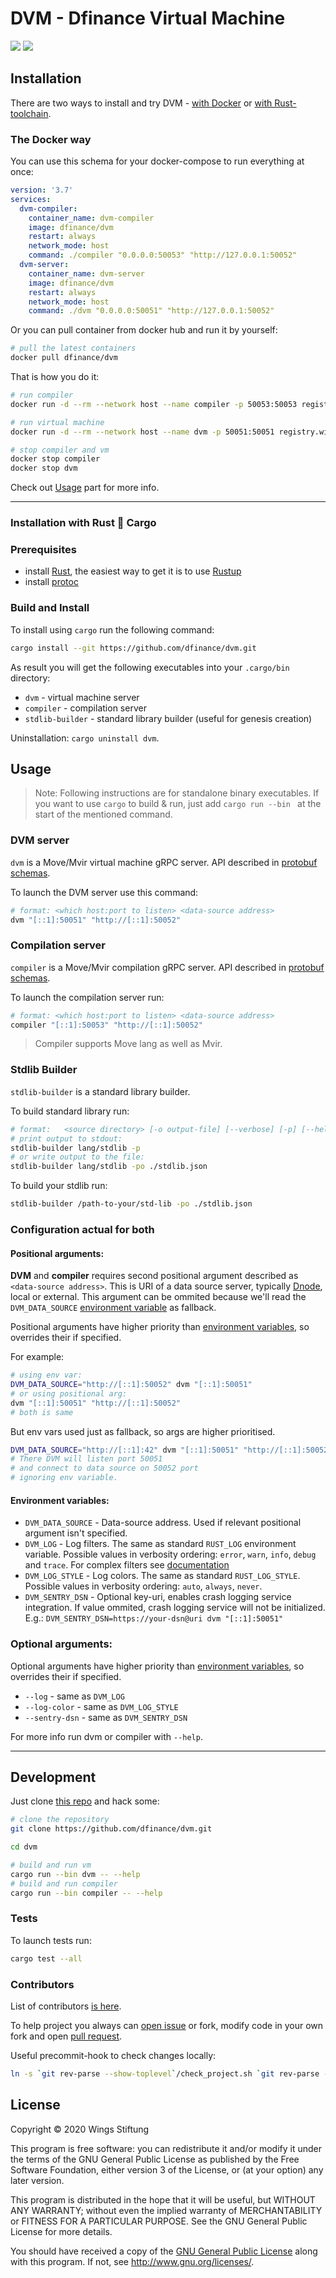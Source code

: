 # DVM - Dfinance Virtual Machine

<!-- ![](https://github.com/dfinance/dvm/workflows/Tests/badge.svg) -->

![](https://github.com/dfinance/dvm/workflows/Tests/badge.svg)
![](https://github.com/dfinance/dvm/workflows/Audit/badge.svg)


<!-- TODO: short description -->


<!-- ## Overview -->
<!-- TODO: describe project structure, architecture principles, etc.. -->


## Installation

There are two ways to install and try DVM - [with Docker](#the-docker-way) or [with Rust-toolchain](#installation-with-rust--cargo).


### The Docker way

You can use this schema for your docker-compose to run everything at once:

```yaml
version: '3.7'
services:
  dvm-compiler:
    container_name: dvm-compiler
    image: dfinance/dvm
    restart: always
    network_mode: host
    command: ./compiler "0.0.0.0:50053" "http://127.0.0.1:50052"
  dvm-server:
    container_name: dvm-server
    image: dfinance/dvm
    restart: always
    network_mode: host
    command: ./dvm "0.0.0.0:50051" "http://127.0.0.1:50052"
```

Or you can pull container from docker hub and run it by yourself:

```bash
# pull the latest containers
docker pull dfinance/dvm
```

That is how you do it:

```bash
# run compiler
docker run -d --rm --network host --name compiler -p 50053:50053 registry.wings.toys/dfinance/dvm:master ./compiler "0.0.0.0:50053" "http://127.0.0.1:50052"

# run virtual machine
docker run -d --rm --network host --name dvm -p 50051:50051 registry.wings.toys/dfinance/dvm:master ./dvm "0.0.0.0:50051" "http://127.0.0.1:50052"
```

```bash
# stop compiler and vm
docker stop compiler
docker stop dvm
```

Check out [Usage](#Usage) part for more info.

- - - - - - - - - -


### Installation with Rust 🦀 Cargo

<!-- TODO: type here something -->


### Prerequisites

- install [Rust][], the easiest way to get it is to use [Rustup][]
- install [protoc][]

[Rust]: https://www.rust-lang.org
[Rustup]: https://rustup.rs
[protoc]: https://github.com/protocolbuffers/protobuf/releases


### Build and Install

To install using `cargo` run the following command:

```bash
cargo install --git https://github.com/dfinance/dvm.git
```

As result you will get the following executables into your `.cargo/bin` directory:

- `dvm` - virtual machine server
- `compiler` - compilation server
- `stdlib-builder` - standard library builder (useful for genesis creation)

Uninstallation: `cargo uninstall dvm`.


## Usage

> Note: Following instructions are for standalone binary executables. If you want to use `cargo` to build & run, just add `cargo run --bin ` at the start of the mentioned command.


### DVM server

`dvm` is a Move/Mvir virtual machine gRPC server.
API described in [protobuf schemas][].

To launch the DVM server use this command:

```bash
# format: <which host:port to listen> <data-source address>
dvm "[::1]:50051" "http://[::1]:50052"
```


### Compilation server

`compiler` is a Move/Mvir compilation gRPC server.
API described in [protobuf schemas][].

To launch the compilation server run:

```bash
# format: <which host:port to listen> <data-source address>
compiler "[::1]:50053" "http://[::1]:50052"
```

> Compiler supports Move lang as well as Mvir.

[protobuf schemas]: https://github.com/dfinance/dvm-proto/tree/master/protos


### Stdlib Builder

`stdlib-builder` is a standard library builder.

To build standard library run:

```bash
# format:   <source directory> [-o output-file] [--verbose] [-p] [--help]`
# print output to stdout:
stdlib-builder lang/stdlib -p
# or write output to the file:
stdlib-builder lang/stdlib -po ./stdlib.json
```

To build your stdlib run:

```bash
stdlib-builder /path-to-your/std-lib -po ./stdlib.json
```


### Configuration actual for both

#### Positional arguments:

__DVM__ and __compiler__ requires second positional argument described as `<data-source address>`.
This is URI of a data source server, typically [Dnode][], local or external.
This argument can be ommited because we'll read the `DVM_DATA_SOURCE` [environment variable][environment variables] as fallback.

Positional arguments have higher priority than [environment variables][], so overrides their if specified.

For example:

```bash
# using env var:
DVM_DATA_SOURCE="http://[::1]:50052" dvm "[::1]:50051"
# or using positional arg:
dvm "[::1]:50051" "http://[::1]:50052"
# both is same
```

But env vars used just as fallback, so args are higher prioritised.
```bash
DVM_DATA_SOURCE="http://[::1]:42" dvm "[::1]:50051" "http://[::1]:50052"
# There DVM will listen port 50051
# and connect to data source on 50052 port
# ignoring env variable.
```

[Dnode]: https://github.com/dfinance/dnode


#### Environment variables:

- `DVM_DATA_SOURCE` - Data-source address.
  Used if relevant positional argument isn't specified.
- `DVM_LOG` - Log filters. The same as standard `RUST_LOG` environment variable.
  Possible values in verbosity ordering: `error`, `warn`, `info`, `debug` and `trace`.
  For complex filters see [documentation](https://docs.rs/env_logger/#filtering-results)
- `DVM_LOG_STYLE` - Log colors. The same as standard `RUST_LOG_STYLE`.
  Possible values in verbosity ordering: `auto`, `always`, `never`.
- `DVM_SENTRY_DSN` - Optional key-uri, enables crash logging service integration.
  If value ommited, crash logging service will not be initialized.
  E.g.: `DVM_SENTRY_DSN=https://your-dsn@uri dvm "[::1]:50051"`


### Optional arguments:

Optional arguments have higher priority than [environment variables][], so overrides their if specified.

- `--log` - same as `DVM_LOG`
- `--log-color` - same as `DVM_LOG_STYLE`
- `--sentry-dsn` - same as `DVM_SENTRY_DSN`

[environment variables]: #environment-variables

For more info run dvm or compiler with `--help`.


- - - - - - - - - -


## Development

Just clone [this repo][] and hack some:

```bash
# clone the repository
git clone https://github.com/dfinance/dvm.git

cd dvm

# build and run vm
cargo run --bin dvm -- --help
# build and run compiler
cargo run --bin compiler -- --help
```


<!-- TODO: guide for contributors should be here -->

[this repo]: https://github.com/dfinance/dvm


### Tests

To launch tests run:

```bash
cargo test --all
```


### Contributors

List of contributors [is here](https://github.com/dfinance/dvm/graphs/contributors).

To help project you always can [open issue](https://github.com/dfinance/dvm/issues/new) or fork, modify code in your own fork and open [pull request](https://github.com/dfinance/dvm/pulls).


Useful precommit-hook to check changes locally:

```bash
ln -s `git rev-parse --show-toplevel`/check_project.sh `git rev-parse --absolute-git-dir`/hooks/pre-commit
```


## License

Copyright © 2020 Wings Stiftung

This program is free software: you can redistribute it and/or modify it under the terms of the GNU General Public License as published by the Free Software Foundation, either version 3 of the License, or (at your option) any later version.

This program is distributed in the hope that it will be useful, but WITHOUT ANY WARRANTY; without even the implied warranty of MERCHANTABILITY or FITNESS FOR A PARTICULAR PURPOSE. See the GNU General Public License for more details.

You should have received a copy of the [GNU General Public License](https://github.com/dfinance/dvm/blob/master/LICENSE) along with this program.  If not, see <http://www.gnu.org/licenses/>.
